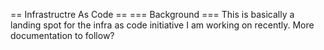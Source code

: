 == Infrastructre As Code ==
=== Background ===
This is basically a landing spot for the infra as code initiative I am working on
recently. More documentation to follow?
